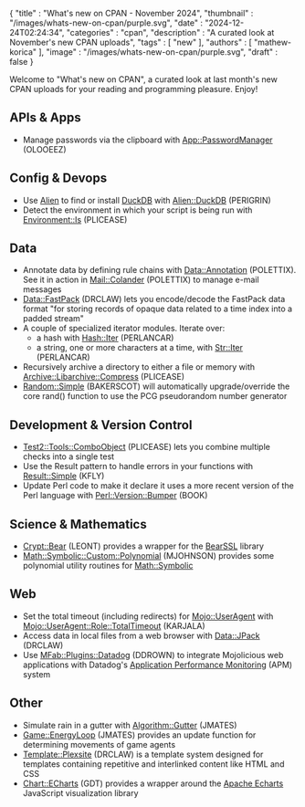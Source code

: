 {
   "title" : "What's new on CPAN - November 2024",
   "thumbnail" : "/images/whats-new-on-cpan/purple.svg",
   "date" : "2024-12-24T02:24:34",
   "categories" : "cpan",
   "description" : "A curated look at November's new CPAN uploads",
   "tags" : [
      "new"
   ],
   "authors" : [
      "mathew-korica"
   ],
   "image" : "/images/whats-new-on-cpan/purple.svg",
   "draft" : false
}


Welcome to "What's new on CPAN", a curated look at last month's new CPAN uploads for your reading and programming pleasure. Enjoy!

APIs & Apps
-----------
* Manage passwords via the clipboard with [App::PasswordManager](https://metacpan.org/pod/App::PasswordManager) (OLOOEEZ)


Config & Devops
---------------
* Use [Alien](https://metacpan.org/pod/Alien) to find or install [DuckDB](https://duckdb.org/) with [Alien::DuckDB](https://metacpan.org/pod/Alien::DuckDB) (PERIGRIN)
* Detect the environment in which your script is being run with [Environment::Is](https://metacpan.org/pod/Environment::Is) (PLICEASE)


Data
----
* Annotate data by defining rule chains with [Data::Annotation](https://metacpan.org/pod/Data::Annotation) (POLETTIX). See it in action in [Mail::Colander](https://metacpan.org/pod/Mail::Colander) (POLETTIX) to manage e-mail messages
* [Data::FastPack](https://metacpan.org/pod/Data::FastPack) (DRCLAW) lets you encode/decode the FastPack data format "for storing records of opaque data related to a time index into a padded stream"
* A couple of specialized iterator modules. Iterate over:
    * a hash with [Hash::Iter](https://metacpan.org/pod/Hash::Iter) (PERLANCAR)
    * a string, one or more characters at a time, with [Str::Iter](https://metacpan.org/pod/Str::Iter) (PERLANCAR)
* Recursively archive a directory to either a file or memory with [Archive::Libarchive::Compress](https://metacpan.org/pod/Archive::Libarchive::Compress) (PLICEASE)
* [Random::Simple](https://metacpan.org/pod/Random::Simple) (BAKERSCOT) will automatically upgrade/override the core rand() function to use the PCG pseudorandom number generator


Development & Version Control
-----------------------------
* [Test2::Tools::ComboObject](https://metacpan.org/pod/Test2::Tools::ComboObject) (PLICEASE) lets you combine multiple checks into a single test
* Use the Result pattern to handle errors in your functions with [Result::Simple](https://metacpan.org/pod/Result::Simple) (KFLY)
* Update Perl code to make it declare it uses a more recent version of the Perl language with [Perl::Version::Bumper](https://metacpan.org/pod/Perl::Version::Bumper) (BOOK)


Science & Mathematics
---------------------
* [Crypt::Bear](https://metacpan.org/pod/Crypt::Bear) (LEONT) provides a wrapper for the [BearSSL](https://bearssl.org) library
* [Math::Symbolic::Custom::Polynomial](https://metacpan.org/pod/Math::Symbolic::Custom::Polynomial) (MJOHNSON) provides some polynomial utility routines for [Math::Symbolic](https://metacpan.org/pod/Math::Symbolic)


Web
---
* Set the total timeout (including redirects) for [Mojo::UserAgent](https://metacpan.org/pod/Mojo::UserAgent) with [Mojo::UserAgent::Role::TotalTimeout](https://metacpan.org/pod/Mojo::UserAgent::Role::TotalTimeout) (KARJALA)
* Access data in local files from a web browser with [Data::JPack](https://metacpan.org/pod/Data::JPack) (DRCLAW)
* Use [MFab::Plugins::Datadog](https://metacpan.org/pod/MFab::Plugins::Datadog) (DDROWN) to integrate Mojolicious web applications with Datadog's [Application Performance Monitoring](https://www.datadoghq.com/product/apm) (APM) system


Other
-----
* Simulate rain in a gutter with [Algorithm::Gutter](https://metacpan.org/pod/Algorithm::Gutter) (JMATES)
* [Game::EnergyLoop](https://metacpan.org/pod/Game::EnergyLoop) (JMATES) provides an update function for determining movements of game agents
* [Template::Plexsite](https://metacpan.org/pod/Template::Plexsite) (DRCLAW) is a template system designed for templates containing repetitive and interlinked content like HTML and CSS
* [Chart::ECharts](https://metacpan.org/pod/Chart::ECharts) (GDT) provides a wrapper around the [Apache Echarts](https://echarts.apache.org) JavaScript visualization library
